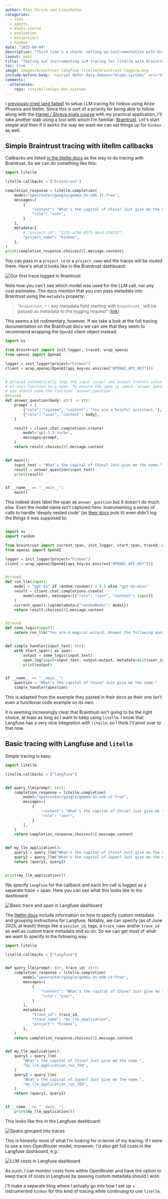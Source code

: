 ```yaml
---
author: Alex Strick van Linschoten
categories:
  - llms
  - agents
  - evals-course
  - evaluation
  - miniproject
  - hinbox
date: "2025-06-04"
description: "Third time's a charm: setting up instrumentation with Braintrust, Langfuse and litellm. Braintrust ended up not being as ergonomic as Langfuse so I switch over midway."
layout: post
title: "Testing out instrumenting LLM tracing for litellm with Braintrust and Langfuse"
toc: true
image: images/braintrust-langfuse-litellm/braintrust-logging.png
include-before-body: '<script defer data-domain="mlops.systems" src="https://plausible.io/js/script.js"></script>'
comments:
  utterances:
    repo: strickvl/mlops-dot-systems
---
```


I [previously tried (and failed)](https://mlops.systems/posts/2025-06-04-instrumenting-an-agentic-app-with-arize-phoenix-and-litellm.html) to setup LLM tracing for hinbox using Arize Phoenix and litellm. Since this is sort of a priority for being able to follow along with the [Hamel / Shreya evals course](https://maven.com/parlance-labs/evals) with my practical application, I'll take another stab using a tool with which I'm familiar: [Braintrust](https://www.braintrust.dev/). Let's start simple and then if it works the way we want we can set things up for `hinbox` as well.

## Simple Braintrust tracing with litellm callbacks

Callbacks are listed [in the litellm docs](https://docs.litellm.ai/docs/observability/braintrust) as the way to do tracing with Braintrust. So we can do something like this:

```python
import litellm

litellm.callbacks = ["braintrust"]

completion_response = litellm.completion(
    model="openrouter/google/gemma-3n-e4b-it:free",
    messages=[
        {
            "content": "What's the capital of China? Just give me the name.",
            "role": "user",
        }
    ],
    metadata={
        # "project_id": "1235-a70e-4571-abcd-234235",
        "project_name": "hinbox",
    },
)
print(completion_response.choices[0].message.content)
```

You can pass in a `project_id` or a `project_name` and the traces will be routed there. Here's what it looks like in the Braintrust dashboard:

![Our first trace logged in Braintrust](images/braintrust-langfuse-litellm/braintrust-logging.png)

Note how you can't see which model was used for the LLM call, nor any cost estimates. The docs mention that you *can* pass metadata into Braintrust using the `metadata` property:

> "`braintrust_*` - any metadata field starting with `braintrust_` will be passed as metadata to the logging request" ([link](https://docs.litellm.ai/docs/observability/braintrust#full-api-spec))

This seems a bit rudimentary, however. If we take a look at the full tracing documentation on the Braintrust docs we can see that they seem to recommend wrapping the `OpenAI` client object instead:

```python
import os

from braintrust import init_logger, traced, wrap_openai
from openai import OpenAI

logger = init_logger(project="hinbox")
client = wrap_openai(OpenAI(api_key=os.environ["OPENAI_API_KEY"]))


# @traced automatically logs the input (args) and output (return value)
# of this function to a span. To ensure the span is named `answer_question`,
# you should name the function `answer_question`.
@traced
def answer_question(body: str) -> str:
    prompt = [
        {"role": "system", "content": "You are a helpful assistant."},
        {"role": "user", "content": body},
    ]

    result = client.chat.completions.create(
        model="gpt-3.5-turbo",
        messages=prompt,
    )
    return result.choices[0].message.content


def main():
    input_text = "What's the capital of China? Just give me the name."
    result = answer_question(input_text)
    print(result)


if __name__ == "__main__":
    main()
```

This indeed does label the span as `answer_question` but it doesn't do much else. Even the model name isn't captured here. Instrumenting a series of calls to handle 'deeply nested code' (as [their docs](https://www.braintrust.dev/docs/guides/traces/customize#deeply-nested-code) puts it) even didn't log the things it was supposed to:

```python

import os
import random

from braintrust import current_span, init_logger, start_span, traced, wrap_openai
from openai import OpenAI

logger = init_logger(project="hinbox")
client = wrap_openai(OpenAI(api_key=os.environ["OPENAI_API_KEY"]))


@traced
def run_llm(input):
    model = "gpt-4o" if random.random() > 0.5 else "gpt-4o-mini"
    result = client.chat.completions.create(
        model=model, messages=[{"role": "user", "content": input}]
    )
    current_span().log(metadata={"randomModel": model})
    return result.choices[0].message.content


@traced
def some_logic(input):
    return run_llm("You are a magical wizard. Answer the following question: " + input)


def simple_handler(input_text: str):
    with start_span() as span:
        output = some_logic(input_text)
        span.log(input=input_text, output=output, metadata=dict(user_id="test_user"))
        print(output)


if __name__ == "__main__":
    question = "What's the capital of China? Just give me the name."
    simple_handler(question)
```

This is adapted from the example they pasted in their docs as their one isn't even a functional code example on its own.

It is seeming increasingly clear that Braintrust isn't going to be the right choice, at least as long as I want to keep using `litellm`. I know that Langfuse has a very nice integration with `litellm`, so I think I'll pivot over to that now.

## Basic tracing with Langfuse and `litellm`

Simple tracing is easy:

```python
import litellm

litellm.callbacks = ["langfuse"]


def query_llm(prompt: str):
    completion_response = litellm.completion(
        model="openrouter/google/gemma-3n-e4b-it:free",
        messages=[
            {
                "content": "What's the capital of China? Just give me the name.",
                "role": "user",
            }
        ],
    )
    return completion_response.choices[0].message.content


def my_llm_application():
    query1 = query_llm("What's the capital of China? Just give me the name.")
    query2 = query_llm("What's the capital of Japan? Just give me the name.")
    return (query1, query2)


print(my_llm_application())
```

We specify `langfuse` for the callback and each llm call is logged as a separate trace + span. Here you can see what this looks like in the dashboard:

![Basic trace and span in Langfuse dashboard](images/braintrust-langfuse-litellm/langfuse-dashboard.png)

The [litellm docs](https://docs.litellm.ai/docs/observability/langfuse_integration) include information on how to specify custom metadata and grouping instructions for Langfuse. Notably, we can specify (as of June 2025, at least!) things like a `session_id`, tags, a `trace_name` and/or `trace_id` as well as custom trace metadata and so on. So we can get most of what we want to specify in the following way:

```python
import litellm

litellm.callbacks = ["langfuse"]


def query_llm(prompt: str, trace_id: str):
    completion_response = litellm.completion(
        model="openrouter/google/gemma-3n-e4b-it:free",
        messages=[
            {
                "content": "What's the capital of China? Just give me the name.",
                "role": "user",
            }
        ],
        metadata={
            "trace_id": trace_id,
            "trace_name": "my_llm_application",
            "project": "hinbox",
        },
    )
    return completion_response.choices[0].message.content


def my_llm_application():
    query1 = query_llm(
        "What's the capital of China? Just give me the name.",
        "my_llm_application_run_789",
    )
    query2 = query_llm(
        "What's the capital of Japan? Just give me the name.",
        "my_llm_application_run_789",
    )
    return (query1, query2)


if __name__ == "__main__":
    print(my_llm_application())
```

This looks like this in the Langfuse dashboard:

![Spans grouped into traces](images/braintrust-langfuse-litellm/langfuse_grouped_spans.png)

This is honestly most of what I'm looking for in terms of my tracing. If I were to use a non-OpenRouter model, moreover, I'd also get full costs in the Langfuse dashboard, e.g.:

![LLM costs in Langfuse dashboard](images/braintrust-langfuse-litellm/costs-langfuse.png)

As such, I can monitor costs from within OpenRouter and have the option to keep track of costs in Langfuse by passing custom metadata should I wish.

I'll make a separate blog where I actually go into how I set up + instrumented `hinbox` for this kind of tracing while continuing to use `litellm`.
